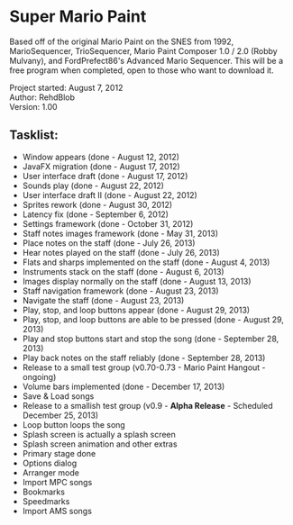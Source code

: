 Super Mario Paint
==========

Based off of the original Mario Paint on the SNES from 1992, MarioSequencer, TrioSequencer, Mario Paint Composer 1.0 / 2.0 (Robby Mulvany), and FordPrefect86's Advanced Mario Sequencer. This will be a free program when completed, open to those who want to download it.  

Project started: August 7, 2012  
Author: RehdBlob  
Version: 1.00  


Tasklist:
-----
* Window appears (done - August 12, 2012)
* JavaFX migration (done - August 17, 2012)
* User interface draft (done - August 17, 2012)
* Sounds play (done - August 22, 2012)
* User interface draft II (done - August 22, 2012)
* Sprites rework (done - August 30, 2012)
* Latency fix (done - September 6, 2012)
* Settings framework (done - October 31, 2012)
* Staff notes images framework (done - May 31, 2013)
* Place notes on the staff (done - July 26, 2013)
* Hear notes played on the staff (done - July 26, 2013)
* Flats and sharps implemented on the staff (done - August 4, 2013)
* Instruments stack on the staff (done - August 6, 2013)
* Images display normally on the staff (done - August 13, 2013)
* Staff navigation framework (done - August 23, 2013)
* Navigate the staff (done - August 23, 2013)
* Play, stop, and loop buttons appear (done - August 29, 2013)
* Play, stop, and loop buttons are able to be pressed (done - August 29, 2013)
* Play and stop buttons start and stop the song (done - September 28, 2013)
* Play back notes on the staff reliably (done - September 28, 2013)
* Release to a small test group (v0.70-0.73 - Mario Paint Hangout - ongoing)
* Volume bars implemented (done - December 17, 2013)
* Save & Load songs
* Release to a smallish test group (v0.9 - **Alpha Release** - Scheduled December 25, 2013)
* Loop button loops the song
* Splash screen is actually a splash screen
* Splash screen animation and other extras
* Primary stage done
* Options dialog
* Arranger mode
* Import MPC songs
* Bookmarks
* Speedmarks
* Import AMS songs
